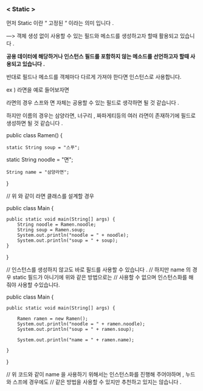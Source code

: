 ### **< Static  >**

먼저 Static 이란 “ 고정된 “ 이라는 의미 입니다 . 

—> 객체 생성 없이 사용할 수 있는 필드와 메소드를 생성하고자 할때 활용되고 있습니다 .

**공용 데이터에 해당하거나 인스턴스 필드를 포함하지 않는 메소드를 선언하고자 할때 사용되고 있습니다 .**  

반대로 필드나 메소드를 객체마다 다르게 가져야 한다면 인스턴스로 사용합니다.




ex ) 라면을 예로 들어보자면 

라면의 경우 스프와 면 자체는 공용할 수 있는 필드로 생각하면 될 것 같습니다 .

하지만 이름의 경우는 삼양라면, 너구리 , 짜파게티등의 여러 라면이 존재하기에 필드로 생성하면 될 것 같습니다 .


public class Ramen() {
	
	static String soup = "스푸";
  static String noodle = "면";
	
	String name = "삼양라면";
}

// 위 와 같이 라면 클래스를 설계할 경우 

public class Main {

    public static void main(String[] args) {
        String noodle = Ramen.noodle;
        String soup = Ramen.soup;
        System.out.println("noodle = " + noodle);
        System.out.println("soup = " + soup);
    }
}

// 인스턴스를 생성하지 않고도 바로 필드를 사용할 수 있습니다 . 
// 하지만 name 의 경우 static 필드가 아니기에 위와 같은 방법으로는 
// 사용할 수 없으며 인스턴스화를 해줘야 사용할 수있습니다.

public class Main {

    public static void main(String[] args) {

        Ramen ramen = new Ramen();
        System.out.println("noodle = " + ramen.noodle);
        System.out.println("soup = " + ramen.soup);

        System.out.println("name = " + ramen.name);

    }
}

// 위 코드와 같이 name 을 사용하기 위해서는 인스턴스화를 진행해 주어야하며 , 누드와 스프에 경우에도
// 같은 방법을 사용할 수 있지만 추천하고 있지는 않습니다 .
